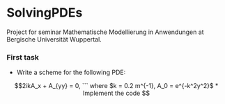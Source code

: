 # SolvingPDEs

Project for seminar Mathematische Modellierung in Anwendungen at Bergische Universität Wuppertal. 

### First task

* Write a scheme for the following PDE: 
```math 
2ikA_x + A_{yy} = 0, 
``` where $k = 0.2 m^{-1}, A_0 = e^{-k^2y^2}$

* Implement the code


